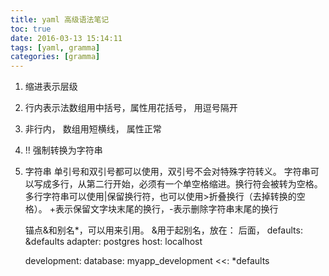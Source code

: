 ```yaml
---
title: yaml 高级语法笔记
toc: true
date: 2016-03-13 15:14:11
tags: [yaml, gramma]
categories: [gramma]
---
```


1. 缩进表示层级
2. 行内表示法数组用中括号，属性用花括号， 用逗号隔开
3. 非行内， 数组用短横线， 属性正常
4. !! 强制转换为字符串
5. 字符串 
    单引号和双引号都可以使用，双引号不会对特殊字符转义。
    字符串可以写成多行，从第二行开始，必须有一个单空格缩进。换行符会被转为空格。
    多行字符串可以使用|保留换行符，也可以使用>折叠换行（去掉转换的空格）。
    +表示保留文字块末尾的换行，-表示删除字符串末尾的换行

    锚点&和别名*，可以用来引用。
    &用于起别名，放在： 后面， 
    defaults: &defaults
    adapter:  postgres
    host:     localhost

    development:
    database: myapp_development
    <<: *defaults
